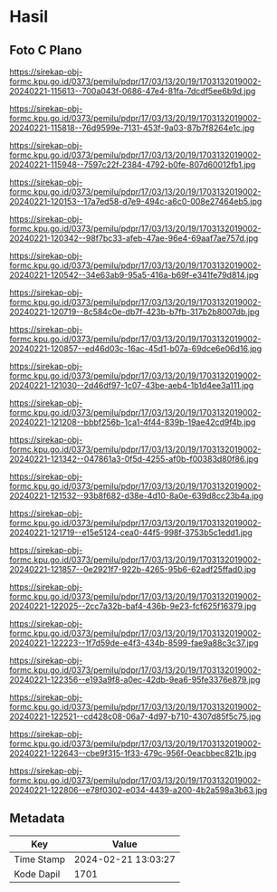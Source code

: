 # Hasil

## Foto C Plano

https://sirekap-obj-formc.kpu.go.id/0373/pemilu/pdpr/17/03/13/20/19/1703132019002-20240221-115613--700a043f-0686-47e4-81fa-7dcdf5ee6b9d.jpg

https://sirekap-obj-formc.kpu.go.id/0373/pemilu/pdpr/17/03/13/20/19/1703132019002-20240221-115818--76d9599e-7131-453f-9a03-87b7f8264e1c.jpg

https://sirekap-obj-formc.kpu.go.id/0373/pemilu/pdpr/17/03/13/20/19/1703132019002-20240221-115948--7597c22f-2384-4792-b0fe-807d60012fb1.jpg

https://sirekap-obj-formc.kpu.go.id/0373/pemilu/pdpr/17/03/13/20/19/1703132019002-20240221-120153--17a7ed58-d7e9-494c-a6c0-008e27464eb5.jpg

https://sirekap-obj-formc.kpu.go.id/0373/pemilu/pdpr/17/03/13/20/19/1703132019002-20240221-120342--98f7bc33-afeb-47ae-96e4-69aaf7ae757d.jpg

https://sirekap-obj-formc.kpu.go.id/0373/pemilu/pdpr/17/03/13/20/19/1703132019002-20240221-120542--34e63ab9-95a5-416a-b69f-e341fe79d814.jpg

https://sirekap-obj-formc.kpu.go.id/0373/pemilu/pdpr/17/03/13/20/19/1703132019002-20240221-120719--8c584c0e-db7f-423b-b7fb-317b2b8007db.jpg

https://sirekap-obj-formc.kpu.go.id/0373/pemilu/pdpr/17/03/13/20/19/1703132019002-20240221-120857--ed46d03c-16ac-45d1-b07a-69dce6e06d16.jpg

https://sirekap-obj-formc.kpu.go.id/0373/pemilu/pdpr/17/03/13/20/19/1703132019002-20240221-121030--2d46df97-1c07-43be-aeb4-1b1d4ee3a111.jpg

https://sirekap-obj-formc.kpu.go.id/0373/pemilu/pdpr/17/03/13/20/19/1703132019002-20240221-121208--bbbf256b-1ca1-4f44-839b-19ae42cd9f4b.jpg

https://sirekap-obj-formc.kpu.go.id/0373/pemilu/pdpr/17/03/13/20/19/1703132019002-20240221-121342--047861a3-0f5d-4255-af0b-f00383d80f86.jpg

https://sirekap-obj-formc.kpu.go.id/0373/pemilu/pdpr/17/03/13/20/19/1703132019002-20240221-121532--93b8f682-d38e-4d10-8a0e-639d8cc23b4a.jpg

https://sirekap-obj-formc.kpu.go.id/0373/pemilu/pdpr/17/03/13/20/19/1703132019002-20240221-121719--e15e5124-cea0-44f5-998f-3753b5c1edd1.jpg

https://sirekap-obj-formc.kpu.go.id/0373/pemilu/pdpr/17/03/13/20/19/1703132019002-20240221-121857--0e2921f7-922b-4265-95b6-62adf25ffad0.jpg

https://sirekap-obj-formc.kpu.go.id/0373/pemilu/pdpr/17/03/13/20/19/1703132019002-20240221-122025--2cc7a32b-baf4-436b-9e23-fcf625f16379.jpg

https://sirekap-obj-formc.kpu.go.id/0373/pemilu/pdpr/17/03/13/20/19/1703132019002-20240221-122223--1f7d59de-e4f3-434b-8599-fae9a88c3c37.jpg

https://sirekap-obj-formc.kpu.go.id/0373/pemilu/pdpr/17/03/13/20/19/1703132019002-20240221-122356--e193a9f8-a0ec-42db-9ea6-95fe3376e879.jpg

https://sirekap-obj-formc.kpu.go.id/0373/pemilu/pdpr/17/03/13/20/19/1703132019002-20240221-122521--cd428c08-06a7-4d97-b710-4307d85f5c75.jpg

https://sirekap-obj-formc.kpu.go.id/0373/pemilu/pdpr/17/03/13/20/19/1703132019002-20240221-122643--cbe9f315-1f33-479c-956f-0eacbbec821b.jpg

https://sirekap-obj-formc.kpu.go.id/0373/pemilu/pdpr/17/03/13/20/19/1703132019002-20240221-122806--e78f0302-e034-4439-a200-4b2a598a3b63.jpg


## Metadata

| Key        | Value               |
| ---------- | ------------------- |
| Time Stamp | 2024-02-21 13:03:27 |
| Kode Dapil | 1701                |



